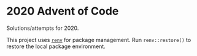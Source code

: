 # 2020 Advent of Code

Solutions/attempts for 2020.

This project uses [`renv`](https://github.com/rstudio/renv/) for package management. Run `renv::restore()` to restore the local package environment.